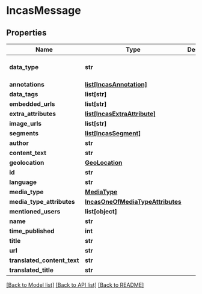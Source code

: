 # IncasMessage

## Properties
Name | Type | Description | Notes
------------ | ------------- | ------------- | -------------
**data_type** | **str** |  | [optional] [default to 'IncasMessage']
**annotations** | [**list[IncasAnnotation]**](IncasAnnotation.md) |  | [optional] 
**data_tags** | **list[str]** |  | [optional] 
**embedded_urls** | **list[str]** |  | [optional] 
**extra_attributes** | [**list[IncasExtraAttribute]**](IncasExtraAttribute.md) |  | [optional] 
**image_urls** | **list[str]** |  | [optional] 
**segments** | [**list[IncasSegment]**](IncasSegment.md) |  | [optional] 
**author** | **str** |  | [optional] 
**content_text** | **str** |  | [optional] 
**geolocation** | [**GeoLocation**](GeoLocation.md) |  | [optional] 
**id** | **str** |  | [optional] 
**language** | **str** |  | [optional] 
**media_type** | [**MediaType**](MediaType.md) |  | [optional] 
**media_type_attributes** | [**IncasOneOfMediaTypeAttributes**](IncasOneOfMediaTypeAttributes.md) |  | [optional] 
**mentioned_users** | **list[object]** |  | [optional] 
**name** | **str** |  | [optional] 
**time_published** | **int** |  | [optional] 
**title** | **str** |  | [optional] 
**url** | **str** |  | [optional] 
**translated_content_text** | **str** |  | [optional] 
**translated_title** | **str** |  | [optional] 

[[Back to Model list]](../README.md#documentation-for-models) [[Back to API list]](../README.md#documentation-for-api-endpoints) [[Back to README]](../README.md)

